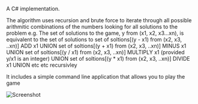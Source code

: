 A C\# implementation.

The algorithm uses recursion and brute force to iterate through all possible arithmitic combinations of the numbers
looking for all solutions to the problem e.g.
The set of solutions to the game, y from (x1, x2, x3...xn), is equivalent to the set of solutions to
set of soltions[(y - x1) from (x2, x3, ..xn)] ADD x1  UNION
set of soltions[(y + x1) from (x2, x3, ..xn)] MINUS x1 UNION
set of soltions[(y / x1) from (x2, x3, ..xn)] MULTIPLY x1 (provided y/x1 is an integer) UNION
set of soltions[(y * x1) from (x2, x3, ..xn)] DIVIDE x1 UNION
etc etc  recursivley
  

It includes a simple command line application that allows you to play the game

![Screenshot](https://raw.githubusercontent.com/shiningdragon/Downcount/master/CSharp/Downcount%20console%20tester.jpg "Screenshot")



